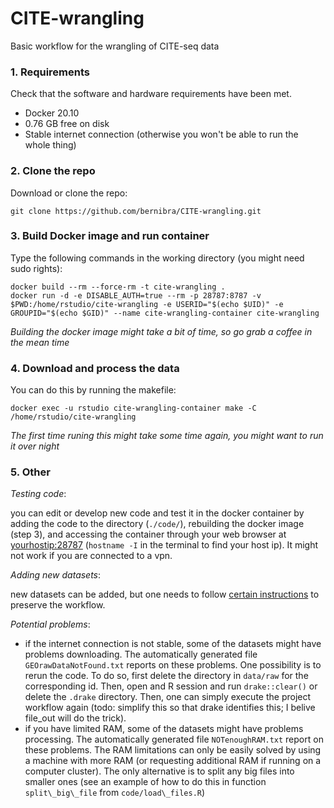 # CITE-wrangling

Basic workflow for the wrangling of CITE-seq data

### 1. Requirements

Check that the software and hardware requirements have been met.
* Docker 20.10
* 0.76 GB free on disk
* Stable internet connection (otherwise you won't be able to run the whole thing)

### 2. Clone the repo

Download or clone the repo: 
```
git clone https://github.com/bernibra/CITE-wrangling.git
```

### 3. Build Docker image and run container

Type the following commands in the working directory (you might need sudo rights):
```
docker build --rm --force-rm -t cite-wrangling .
docker run -d -e DISABLE_AUTH=true --rm -p 28787:8787 -v $PWD:/home/rstudio/cite-wrangling -e USERID="$(echo $UID)" -e GROUPID="$(echo $GID)" --name cite-wrangling-container cite-wrangling
```
_Building the docker image might take a bit of time, so go grab a coffee in the mean time_

### 4. Download and process the data

You can do this by running the makefile:
```
docker exec -u rstudio cite-wrangling-container make -C /home/rstudio/cite-wrangling
```
_The first time runing this might take some time again, you might want to run it over night_

### 5. Other
_Testing code_:

you can edit or develop new code and test it in the docker container by adding the code to the directory (`./code/`), rebuilding the docker image (step 3), and accessing the container through your web browser at <yourhostip:28787> (`hostname -I` in the terminal to find your host ip). It might not work if you are connected to a vpn.

_Adding new datasets_:

new datasets can be added, but one needs to follow [certain instructions](data/README.md) to preserve the workflow.

_Potential problems_:

- if the internet connection is not stable, some of the datasets might have problems downloading. The automatically generated file `GEOrawDataNotFound.txt` reports on these problems. One possibility is to rerun the code. To do so, first delete the directory in `data/raw` for the corresponding id. Then, open and R session and run `drake::clear()` or delete the `.drake` directory. Then, one can simply execute the project workflow again (todo: simplify this so that drake identifies this; I belive file\_out will do the trick).
- if you have limited RAM, some of the datasets might have problems processing. The automatically generated file `NOTenoughRAM.txt` report on these problems. The RAM limitations can only be easily solved by using a machine with more RAM (or requesting additional RAM if running on a computer cluster). The only alternative is to split any big files into smaller ones (see an example of how to do this in function `split\_big\_file` from `code/load\_files.R`)

